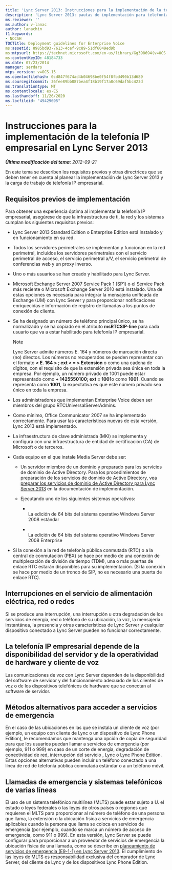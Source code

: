 ```yaml
---
title: 'Lync Server 2013: Instrucciones para la implementación de la telefonía IP empresarial'
description: 'Lync Server 2013: pautas de implementación para telefonía IP empresarial.'
ms.reviewer: ''
ms.author: v-lanac
author: lanachin
f1.keywords:
- NOCSH
TOCTitle: Deployment guidelines for Enterprise Voice
ms:assetid: 8985bd93-7613-4cef-9c89-51df6049ed9b
ms:mtpsurl: https://technet.microsoft.com/en-us/library/Gg398694(v=OCS.15)
ms:contentKeyID: 48184733
ms.date: 07/23/2014
manager: serdars
mtps_version: v=OCS.15
ms.openlocfilehash: 0cd847f674ad4b04698be0f54f8fbd490b13d689
ms.sourcegitcommit: 36fee89bb887bea4f18b19f17a8c69daf5bc423d
ms.translationtype: MT
ms.contentlocale: es-ES
ms.lasthandoff: 11/26/2020
ms.locfileid: "49429695"
---
```

# <a name="deployment-guidelines-for-enterprise-voice-in-lync-server-2013"></a>Instrucciones para la implementación de la telefonía IP empresarial en Lync Server 2013

<div data-xmlns="http://www.w3.org/1999/xhtml">

<div class="topic" data-xmlns="http://www.w3.org/1999/xhtml" data-msxsl="urn:schemas-microsoft-com:xslt" data-cs="https://msdn.microsoft.com/">

<div data-asp="https://msdn2.microsoft.com/asp">



</div>

<div id="mainSection">

<div id="mainBody">

<span> </span>

_**Última modificación del tema:** 2012-09-21_

En este tema se describen los requisitos previos y otras directrices que se deben tener en cuenta al planear la implementación de Lync Server 2013 y la carga de trabajo de telefonía IP empresarial.

<div>

## <a name="deployment-prerequisites"></a>Requisitos previos de implementación

Para obtener una experiencia óptima al implementar la telefonía IP empresarial, asegúrese de que la infraestructura de ti, la red y los sistemas cumplan los siguientes requisitos previos:

  - Lync Server 2013 Standard Edition o Enterprise Edition está instalado y en funcionamiento en su red.

  - Todos los servidores perimetrales se implementan y funcionan en la red perimetral, incluidos los servidores perimetrales con el servicio perimetral de acceso, el servicio perimetral a/V, el servicio perimetral de conferencias web y un proxy inverso.

  - Uno o más usuarios se han creado y habilitado para Lync Server.

  - Microsoft Exchange Server 2007 Service Pack 1 (SP1) o el Service Pack más reciente o Microsoft Exchange Server 2010 está instalado. Una de estas opciones es necesaria para integrar la mensajería unificada de Exchange (UM) con Lync Server y para proporcionar notificaciones enriquecidas e información de registro de llamadas a los puntos de conexión de cliente.

  - Se ha designado un número de teléfono principal único, se ha normalizado y se ha copiado en el atributo **msRTCSIP-line** para cada usuario que va a estar habilitado para telefonía IP empresarial.
    
    <div>
    

    > [!NOTE]  
    > Lync Server admite números E. 164 y números de marcación directa (no) directos. Los números no recuperados se pueden representar con el formato <STRONG> &lt; E. 164 &gt; ; ext &lt; = &gt; Extension</STRONG> o como una cadena de dígitos, con el requisito de que la extensión privada sea única en toda la empresa. Por ejemplo, un número privado de 1001 puede estar representado como <STRONG>+ 1425550100; ext = 1001</STRONG>o como <STRONG>1001</STRONG>. Cuando se representa como <STRONG>1001</STRONG>, la expectativa es que este número privado sea único en toda la empresa.

    
    </div>

  - Los administradores que implementan Enterprise Voice deben ser miembros del grupo RTCUniversalServerAdmins.

  - Como mínimo, Office Communicator 2007 se ha implementado correctamente. Para usar las características nuevas de esta versión, Lync 2013 está implementado.

  - La infraestructura de clave administrada (MKI) se implementa y configura con una infraestructura de entidad de certificación (CA) de Microsoft o de terceros.

  - Cada equipo en el que instale Media Server debe ser:
    
      - Un servidor miembro de un dominio y preparado para los servicios de dominio de Active Directory. Para los procedimientos de preparación de los servicios de dominio de Active Directory, vea [preparar los servicios de dominio de Active Directory para Lync Server 2013](lync-server-2013-preparing-active-directory-domain-services.md) en la documentación de implementación.
    
      - Ejecutando uno de los siguientes sistemas operativos:
        
          - <span></span>  
            La edición de 64 bits del sistema operativo Windows Server 2008 estándar
        
          - <span></span>  
            La edición de 64 bits del sistema operativo Windows Server 2008 Enterprise

  - Si la conexión a la red de telefonía pública conmutada (RTC) o a la central de conmutación (PBX) se hace por medio de una conexión de multiplexación de división de tiempo (TDM), una o más puertas de enlace RTC estarán disponibles para su implementación. (Si la conexión se hace por medio de un tronco de SIP, no es necesario una puerta de enlace RTC).

</div>

<div>

## <a name="power-network-or-telephone-service-outages"></a>Interrupciones en el servicio de alimentación eléctrica, red o redes

Si se produce una interrupción, una interrupción u otra degradación de los servicios de energía, red o teléfono de su ubicación, la voz, la mensajería instantánea, la presencia y otras características de Lync Server y cualquier dispositivo conectado a Lync Server pueden no funcionar correctamente.

</div>

<div>

## <a name="enterprise-voice-depends-on-server-availability-and-voice-client-and-hardware-operability"></a>La telefonía IP empresarial depende de la disponibilidad del servidor y de la operatividad de hardware y cliente de voz

Las comunicaciones de voz con Lync Server dependen de la disponibilidad del software de servidor y del funcionamiento adecuado de los clientes de voz o de los dispositivos telefónicos de hardware que se conectan al software de servidor.

</div>

<div>

## <a name="alternative-means-of-accessing-emergency-services"></a>Métodos alternativos para acceder a servicios de emergencia

En el caso de las ubicaciones en las que se instala un cliente de voz (por ejemplo, un equipo con cliente de Lync o un dispositivo de Lync Phone Edition), le recomendamos que mantenga una opción de copia de seguridad para que los usuarios puedan llamar a servicios de emergencia (por ejemplo, 911 o 999) en caso de un corte de energía, degradación de conectividad de red, interrupción del servicio , Lync o Lync Phone Edition. Estas opciones alternativas pueden incluir un teléfono conectado a una línea de red de telefonía pública conmutada estándar o a un teléfono móvil.

</div>

<div>

## <a name="emergency-calls-and-multi-line-telephone-systems"></a>Llamadas de emergencia y sistemas telefónicos de varias líneas

El uso de un sistema telefónico multilínea (MLTS) puede estar sujeto a U. el estado o leyes federales o las leyes de otros países o regiones que requieren el MLTS para proporcionar al número de teléfono de una persona que llama, la extensión o la ubicación física a servicios de emergencia aplicables cuando la persona que llama se coloca en servicios de emergencia (por ejemplo, cuando se marca un número de acceso de emergencia, como 911 o 999). En esta versión, Lync Server se puede configurar para proporcionar a un proveedor de servicios de emergencia la ubicación física de una llamada, como se describe en [planeamiento de servicios de emergencia (E9-1-1) en Lync Server 2013](lync-server-2013-planning-for-emergency-services-e9-1-1.md). El cumplimiento de las leyes de MLTS es responsabilidad exclusiva del comprador de Lync Server, del cliente de Lync y de los dispositivos Lync Phone Edition.

</div>

</div>

<span> </span>

</div>

</div>

</div>

